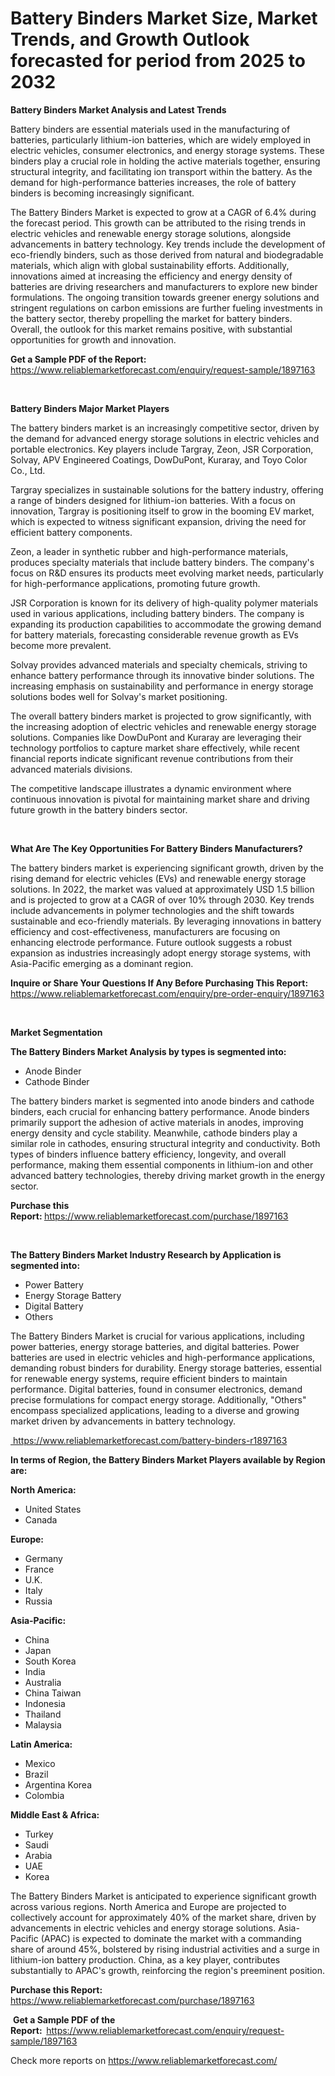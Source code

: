 <p><h1>Battery Binders Market Size, Market Trends, and Growth Outlook forecasted for period from 2025 to 2032</h1></p><p><strong>Battery Binders Market Analysis and Latest Trends</strong></p>
<p><p>Battery binders are essential materials used in the manufacturing of batteries, particularly lithium-ion batteries, which are widely employed in electric vehicles, consumer electronics, and energy storage systems. These binders play a crucial role in holding the active materials together, ensuring structural integrity, and facilitating ion transport within the battery. As the demand for high-performance batteries increases, the role of battery binders is becoming increasingly significant.</p><p>The Battery Binders Market is expected to grow at a CAGR of 6.4% during the forecast period. This growth can be attributed to the rising trends in electric vehicles and renewable energy storage solutions, alongside advancements in battery technology. Key trends include the development of eco-friendly binders, such as those derived from natural and biodegradable materials, which align with global sustainability efforts. Additionally, innovations aimed at increasing the efficiency and energy density of batteries are driving researchers and manufacturers to explore new binder formulations. The ongoing transition towards greener energy solutions and stringent regulations on carbon emissions are further fueling investments in the battery sector, thereby propelling the market for battery binders. Overall, the outlook for this market remains positive, with substantial opportunities for growth and innovation.</p></p>
<p><strong>Get a Sample PDF of the Report:&nbsp;</strong> <a href="https://www.reliablemarketforecast.com/enquiry/request-sample/1897163?utm_campaign=2188&utm_medium=2&utm_source=Github&utm_content=ia&utm_term=30012025&utm_id=battery-binders">https://www.reliablemarketforecast.com/enquiry/request-sample/1897163</a></p>
<p>&nbsp;</p>
<p><strong>Battery Binders Major Market Players</strong></p>
<p><p>The battery binders market is an increasingly competitive sector, driven by the demand for advanced energy storage solutions in electric vehicles and portable electronics. Key players include Targray, Zeon, JSR Corporation, Solvay, APV Engineered Coatings, DowDuPont, Kuraray, and Toyo Color Co., Ltd.</p><p>Targray specializes in sustainable solutions for the battery industry, offering a range of binders designed for lithium-ion batteries. With a focus on innovation, Targray is positioning itself to grow in the booming EV market, which is expected to witness significant expansion, driving the need for efficient battery components.</p><p>Zeon, a leader in synthetic rubber and high-performance materials, produces specialty materials that include battery binders. The company's focus on R&D ensures its products meet evolving market needs, particularly for high-performance applications, promoting future growth.</p><p>JSR Corporation is known for its delivery of high-quality polymer materials used in various applications, including battery binders. The company is expanding its production capabilities to accommodate the growing demand for battery materials, forecasting considerable revenue growth as EVs become more prevalent.</p><p>Solvay provides advanced materials and specialty chemicals, striving to enhance battery performance through its innovative binder solutions. The increasing emphasis on sustainability and performance in energy storage solutions bodes well for Solvay's market positioning.</p><p>The overall battery binders market is projected to grow significantly, with the increasing adoption of electric vehicles and renewable energy storage solutions. Companies like DowDuPont and Kuraray are leveraging their technology portfolios to capture market share effectively, while recent financial reports indicate significant revenue contributions from their advanced materials divisions. </p><p>The competitive landscape illustrates a dynamic environment where continuous innovation is pivotal for maintaining market share and driving future growth in the battery binders sector.</p></p>
<p>&nbsp;</p>
<p><strong>What Are The Key Opportunities For Battery Binders Manufacturers?</strong></p>
<p><p>The battery binders market is experiencing significant growth, driven by the rising demand for electric vehicles (EVs) and renewable energy storage solutions. In 2022, the market was valued at approximately USD 1.5 billion and is projected to grow at a CAGR of over 10% through 2030. Key trends include advancements in polymer technologies and the shift towards sustainable and eco-friendly materials. By leveraging innovations in battery efficiency and cost-effectiveness, manufacturers are focusing on enhancing electrode performance. Future outlook suggests a robust expansion as industries increasingly adopt energy storage systems, with Asia-Pacific emerging as a dominant region.</p></p>
<p><strong>Inquire or Share Your Questions If Any Before Purchasing This Report:</strong> <a href="https://www.reliablemarketforecast.com/enquiry/pre-order-enquiry/1897163?utm_campaign=2188&utm_medium=2&utm_source=Github&utm_content=ia&utm_term=30012025&utm_id=battery-binders">https://www.reliablemarketforecast.com/enquiry/pre-order-enquiry/1897163</a></p>
<p>&nbsp;</p>
<p><strong>Market Segmentation</strong></p>
<p><strong>The Battery Binders Market Analysis by types is segmented into:</strong></p>
<p><ul><li>Anode Binder</li><li>Cathode Binder</li></ul></p>
<p><p>The battery binders market is segmented into anode binders and cathode binders, each crucial for enhancing battery performance. Anode binders primarily support the adhesion of active materials in anodes, improving energy density and cycle stability. Meanwhile, cathode binders play a similar role in cathodes, ensuring structural integrity and conductivity. Both types of binders influence battery efficiency, longevity, and overall performance, making them essential components in lithium-ion and other advanced battery technologies, thereby driving market growth in the energy sector.</p></p>
<p><strong>Purchase this Report:&nbsp;</strong><a href="https://www.reliablemarketforecast.com/purchase/1897163?utm_campaign=2188&utm_medium=2&utm_source=Github&utm_content=ia&utm_term=30012025&utm_id=battery-binders">https://www.reliablemarketforecast.com/purchase/1897163</a></p>
<p>&nbsp;</p>
<p><strong>The Battery Binders Market Industry Research by Application is segmented into:</strong></p>
<p><ul><li>Power Battery</li><li>Energy Storage Battery</li><li>Digital Battery</li><li>Others</li></ul></p>
<p><p>The Battery Binders Market is crucial for various applications, including power batteries, energy storage batteries, and digital batteries. Power batteries are used in electric vehicles and high-performance applications, demanding robust binders for durability. Energy storage batteries, essential for renewable energy systems, require efficient binders to maintain performance. Digital batteries, found in consumer electronics, demand precise formulations for compact energy storage. Additionally, "Others" encompass specialized applications, leading to a diverse and growing market driven by advancements in battery technology.</p></p>
<p><a href="https://www.reliablemarketforecast.com/battery-binders-r1897163?utm_campaign=2188&utm_medium=2&utm_source=Github&utm_content=ia&utm_term=30012025&utm_id=battery-binders">&nbsp;https://www.reliablemarketforecast.com/battery-binders-r1897163</a></p>
<p><strong>In terms of Region, the Battery Binders Market Players available by Region are:</strong></p>
<p>
    <p> <strong> North America: </strong>
        <ul>
            <li>United States</li>
            <li>Canada</li>
        </ul>
        </p> 
    <p> <strong> Europe: </strong>
        <ul>
            <li>Germany</li>
            <li>France</li>
            <li>U.K.</li>
            <li>Italy</li>
            <li>Russia</li>
        </ul>
        </p> 
    <p> <strong> Asia-Pacific: </strong>
        <ul>
            <li>China</li>
            <li>Japan</li>
            <li>South Korea</li>
            <li>India</li>
            <li>Australia</li>
            <li>China Taiwan</li>
            <li>Indonesia</li>
            <li>Thailand</li>
            <li>Malaysia</li>
        </ul>
        </p> 
    <p> <strong> Latin America: </strong>
        <ul>
            <li>Mexico</li>
            <li>Brazil</li>
            <li>Argentina Korea</li>
            <li>Colombia</li>
        </ul>
        </p> 
    <p> <strong> Middle East & Africa: </strong>
        <ul>
            <li>Turkey</li>
            <li>Saudi</li>
            <li>Arabia</li>
            <li>UAE</li>
            <li>Korea</li>
        </ul>
    </p>
    </p>
<p><p>The Battery Binders Market is anticipated to experience significant growth across various regions. North America and Europe are projected to collectively account for approximately 40% of the market share, driven by advancements in electric vehicles and energy storage solutions. Asia-Pacific (APAC) is expected to dominate the market with a commanding share of around 45%, bolstered by rising industrial activities and a surge in lithium-ion battery production. China, as a key player, contributes substantially to APAC's growth, reinforcing the region's preeminent position.</p></p>
<p><strong>Purchase this Report: </strong><a href="https://www.reliablemarketforecast.com/purchase/1897163?utm_campaign=2188&utm_medium=2&utm_source=Github&utm_content=ia&utm_term=30012025&utm_id=battery-binders">https://www.reliablemarketforecast.com/purchase/1897163</a></p>
<p>&nbsp;<strong>Get a Sample PDF of the Report:&nbsp;&nbsp;</strong><a href="https://www.reliablemarketforecast.com/enquiry/request-sample/1897163?utm_campaign=2188&utm_medium=2&utm_source=Github&utm_content=ia&utm_term=30012025&utm_id=battery-binders">https://www.reliablemarketforecast.com/enquiry/request-sample/1897163</a></p>
<p><strong></strong></p>
<p>Check more reports on <a href="https://www.reliablemarketforecast.com/?utm_campaign=2188&utm_medium=2&utm_source=Github&utm_content=ia&utm_term=30012025&utm_id=battery-binders">https://www.reliablemarketforecast.com/</a></p>